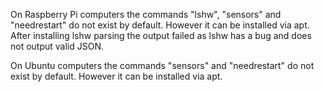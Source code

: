 On Raspberry Pi computers the commands "lshw", "sensors" and "needrestart" do not exist by default. However it can be installed via apt. After installing lshw parsing the output failed as lshw has a bug and does not output valid JSON.

On Ubuntu computers the commands "sensors" and "needrestart" do not exist by default. However it can be installed via apt.


